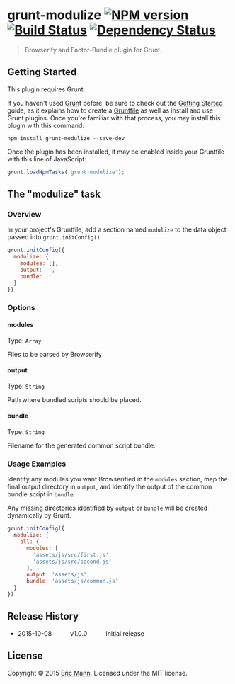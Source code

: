 # grunt-modulize [![NPM version][npm-image]][npm-url] [![Build Status][travis-image]][travis-url] [![Dependency Status][daviddm-image]][daviddm-url]

> Browserify and Factor-Bundle plugin for Grunt.

## Getting Started
This plugin requires Grunt.

If you haven't used [Grunt](http://gruntjs.com/) before, be sure to check out the [Getting Started](http://gruntjs.com/getting-started) guide, as it explains how to create a [Gruntfile](http://gruntjs.com/sample-gruntfile) as well as install and use Grunt plugins. Once you're familiar with that process, you may install this plugin with this command:

```shell
npm install grunt-modulize --save-dev
```

Once the plugin has been installed, it may be enabled inside your Gruntfile with this line of JavaScript:

```js
grunt.loadNpmTasks('grunt-modulize');
```

## The "modulize" task

### Overview
In your project's Gruntfile, add a section named `modulize` to the data object passed into `grunt.initConfig()`.

```js
grunt.initConfig({
  modulize: {
    modules: [],
    output: '',
    bundle: ''
  }
})
```

### Options

#### modules
Type: `Array`

Files to be parsed by Browserify

#### output
Type: `String`

Path where bundled scripts should be placed.

#### bundle
Type: `String`

Filename for the generated common script bundle.

### Usage Examples

Identify any modules you want Browserified in the `modules` section, map the final output directory in `output`, and identify the output of the common bundle script in `bundle`.

Any missing directories identified by `output` or `bundle` will be created dynamically by Grunt.

```js
grunt.initConfig({
  modulize: {
    all: {
      modules: [
        'assets/js/src/first.js',
        'assets/js/src/second.js'
      ],
      output: 'assets/js',
      bundle: 'assets/js/common.js'
  }
})
```

## Release History
 * 2015-10-08   v1.0.0   Initial release

## License
Copyright © 2015 [Eric Mann](https://eamann.com). Licensed under the MIT license.

[npm-image]: https://badge.fury.io/js/grunt-modulize.svg
[npm-url]: https://npmjs.org/package/grunt-modulize
[travis-image]: https://travis-ci.org/ericmann/grunt-modulize.svg?branch=master
[travis-url]: https://travis-ci.org/ericmann/grunt-modulize
[daviddm-image]: https://david-dm.org/ericmann/grunt-modulize.svg?theme=shields.io
[daviddm-url]: https://david-dm.org/ericmann/grunt-modulize